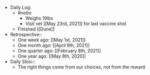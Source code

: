 - Daily Log:
    - #nobo
        - Weighs 19lbs
        - Visit vet [[May 23rd, 2021]] for last vaccine shot
    - Finished [[Dune]]
- Retrospective::
    - One week ago: [[May 1st, 2021]]
    - One month ago: [[April 8th, 2021]]
    - One quarter ago: [[February 8th, 2021]]
    - One year ago: [[May 8th, 2020]]
- Daily Stoic::
    - The right things come from our choices, not from the reward
